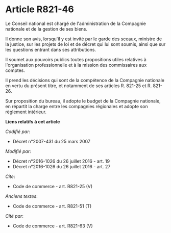 # Article R821-46

Le Conseil national est chargé de l'administration de la Compagnie nationale et de la gestion de ses biens. 

Il donne son avis, lorsqu'il y est invité par le garde des sceaux, ministre de la justice, sur les projets de loi et de
décret qui lui sont soumis, ainsi que sur les questions entrant dans ses attributions. 

Il soumet aux pouvoirs publics toutes propositions utiles relatives à l'organisation professionnelle et à la mission des
commissaires aux comptes. 

Il prend les décisions qui sont de la compétence de la Compagnie nationale en vertu du présent titre, et notamment de ses
articles R. 821-25 et R. 821-26. 

Sur proposition du bureau, il adopte le budget de la Compagnie nationale, en répartit la charge entre les compagnies
régionales et adopte son règlement intérieur.

**Liens relatifs à cet article**

_Codifié par_:

  - Décret n°2007-431 du 25 mars 2007

_Modifié par_:

  - Décret n°2016-1026 du 26 juillet 2016 - art. 19
  - Décret n°2016-1026 du 26 juillet 2016 - art. 27

_Cite_:

  - Code de commerce - art. R821-25 (V)

_Anciens textes_:

  - Code de commerce - art. R821-51 (T)

_Cité par_:

  - Code de commerce - art. R821-63 (V)
